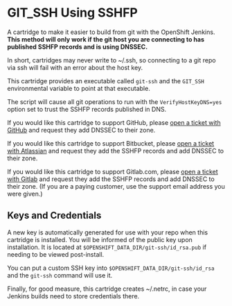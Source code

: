 # GIT_SSH Using SSHFP

A cartridge to make it easier to build from git with the OpenShift Jenkins. **This method will only work if the git host you are connecting to has published SSHFP records and is using DNSSEC.**

In short, cartridges may never write to ~/.ssh, so connecting to a git repo via ssh will fail with an error about the host key.

This cartridge provides an executable called `git-ssh` and the `GIT_SSH` environmental variable to point at that executable. 

The script will cause all git operations to run with the `VerifyHostKeyDNS=yes` option set to trust the SSHFP records published in DNS.

If you would like this cartridge to support GitHub, please [open a ticket with GitHub](https://github.com/contact) and request they add DNSSEC to their zone.

If you would like this cartridge to support Bitbucket, please [open a ticket with Atlassian](https://bitbucket.org/support) and request they add the SSHFP records and add DNSSEC to their zone.

If you would like this cartridge to support Gitlab.com, please [open a ticket with Gitlab](https://gitlab.com/gitlab-com/support-forum/issues) and request they add the SSHFP records and add DNSSEC to their zone. (If you are a paying customer, use the support email address you were given.)

## Keys and Credentials

A new key is automatically generated for use with your repo when this cartridge is installed. You will be informed of the public key upon installation. It is located at `$OPENSHIFT_DATA_DIR/git-ssh/id_rsa.pub` if needing to be viewed post-install.

You can put a custom SSH key into `$OPENSHIFT_DATA_DIR/git-ssh/id_rsa` and the `git-ssh` command will use it.

Finally, for good measure, this cartridge creates ~/.netrc, in case your Jenkins builds need to store credentials there.
